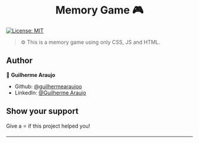 <h1 align="center">Memory Game 🎮</h1>
<p>
  <a href="#" target="_blank">
    <img alt="License: MIT" src="https://img.shields.io/badge/License-MIT-yellow.svg" />
  </a>
</p>

> ⚙️ This is a memory game using only CSS, JS and HTML.

## Author

👤 **Guilherme Araujo**

* Github: [@guilhermearaujoo](https://github.com/guilhermearaujoo)
* LinkedIn: [@Guilherme Araujo](https://www.linkedin.com/in/guilherme-araujo-644b6419b/)

## Show your support

Give a ⭐️ if this project helped you!

***
